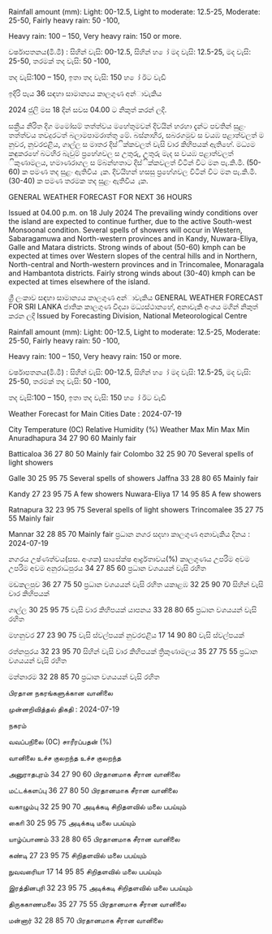 Rainfall amount (mm): Light: 00-12.5, Light to moderate: 12.5-25, Moderate: 25-50, Fairly heavy rain: 50 -100,

Heavy rain: 100 – 150, Very heavy rain: 150 or more.

වර්ෂාපතනය(මි.මී) : සිහින් වැසි: 00-12.5, සිහින් හ ෝ මද වැසි: 12.5-25, මද වැසි: 25-50, තරමක් තද වැසි: 50 -100,

තද වැසි:100 – 150, ඉතා තද වැසි: 150 හ ෝ ඊට වැඩි

ඉදිරි පැය 36 සඳහා සාමාන්‍යය කාලගුණ අන්‍ාවැකිය

2024 ජුලි මස 18 දින්‍ සවස 04.00 ට නිකුත් කරන්‍ ලදි.

සක්‍රීය නිරිත දිග මමෝසම් තත්ත්වය මහේතුමවන් දිවයින්‍ හරහා දැන්‍ට පවතින්‍ සුළං තත්ත්වය තවදුරටත් බලාමපාමරාත්තු මේ. බස්නාහිර, සබරගමුව ස වයඹ පළාත්වලත් ම නුවර, නුවරඑළිය, ගාල්ල ස මාතර දිස්ික්කවලත් වැසි වාර කිහිපයක් ඇතිහේ. මධ්‍යම කඳුකරහේ බටහිර බැවුම් ප්‍රහේශවල ස උතුරු, උතුරු මැද ස වයඹ පළාත්වලත් ිකුණාමලය, හමාණරාගල ස ම්බන්හතාට දිස්ික්කවලත් විටින් විට මන පැ.කි.මී. (50-60) ක පමණ තද සුළං ඇතිවිය ැක. දිවයිහන් හසසු ප්‍රහේශවල විටින් විට මන පැ.කි.මී. (30-40) ක පමණ තරමක තද සුළං ඇතිවිය ැක.

GENERAL WEATHER FORECAST FOR NEXT 36 HOURS

Issued at 04.00 p.m. on 18 July 2024 The prevailing windy conditions over the island are expected to continue further, due to the active South-west Monsoonal condition. Several spells of showers will occur in Western, Sabaragamuwa and North-western provinces and in Kandy, Nuwara-Eliya, Galle and Matara districts. Strong winds of about (50-60) kmph can be expected at times over Western slopes of the central hills and in Northern, North-central and North-western provinces and in Trincomalee, Monaragala and Hambantota districts. Fairly strong winds about (30-40) kmph can be expected at times elsewhere of the island.

ශ්‍රී ලංකාව සඳහා සාමාන්‍යය කාලගුණ අන්‍ාවැකිය GENERAL WEATHER FORECAST FOR SRI LANKA ජාතික කාලගුණ විදයා මධ්‍යස්ථානහේ, අනාවැකි අංශය මගින් නිකුත් කරන ලදි Issued by Forecasting Division, National Meteorological Centre

Rainfall amount (mm): Light: 00-12.5, Light to moderate: 12.5-25, Moderate: 25-50, Fairly heavy rain: 50 -100,

Heavy rain: 100 – 150, Very heavy rain: 150 or more.

වර්ෂාපතනය(මි.මී) : සිහින් වැසි: 00-12.5, සිහින් හ ෝ මද වැසි: 12.5-25, මද වැසි: 25-50, තරමක් තද වැසි: 50 -100,

තද වැසි:100 – 150, ඉතා තද වැසි: 150 හ ෝ ඊට වැඩි

Weather Forecast for Main Cities Date : 2024-07-19

City Temperature (0C) Relative Humidity (%) Weather Max Min Max Min Anuradhapura 34 27 90 60 Mainly fair

Batticaloa 36 27 80 50 Mainly fair Colombo 32 25 90 70 Several spells of light showers

Galle 30 25 95 75 Several spells of showers Jaffna 33 28 80 65 Mainly fair

Kandy 27 23 95 75 A few showers Nuwara-Eliya 17 14 95 85 A few showers

Ratnapura 32 23 95 75 Several spells of light showers Trincomalee 35 27 75 55 Mainly fair

Mannar 32 28 85 70 Mainly fair ප්‍රධාන නගර සදහා කාලගුණ අනාවැකිය දිනය : 2024-07-19

නගරය උෂ්ණත්වය(සස. අංශක) සාසේක්ෂ ආර්ද්‍රතාවය(%) කාලගුණය උපරිම අවම උපරිම අවම අනුරාධපුරය 34 27 85 60 ප්‍රධාන වශයයන් වැසි රහිත

මඩකලපුව 36 27 75 50 ප්‍රධාන වශයයන් වැසි රහිත යකාළඹ 32 25 90 70 සිහින් වැසි වාර කිහිපයක්

ගාල්ල 30 25 95 75 වැසි වාර කිහිපයක් යාපනය 33 28 80 65 ප්‍රධාන වශයයන් වැසි රහිත

මහනුවර 27 23 90 75 වැසි ස්වල්පයක් නුවරඑළිය 17 14 90 80 වැසි ස්වල්පයක්

රත්නපුරය 32 23 95 70 සිහින් වැසි වාර කිහිපයක් ත්‍රිකුණාමලය 35 27 75 55 ප්‍රධාන වශයයන් වැසි රහිත

මන්නාරම 32 28 85 70 ප්‍රධාන වශයයන් වැසි රහිත

பிரதான நகரங்களுக்கான வானிலை

முன்னறிவித்தல் திகதி : 2024-07-19

நகரம்

வவப்பநிலை (0C) சாரீரப்பதன் (%)

வானிலை உச்ச குலறந்த உச்ச குலறந்த

அனுராதபுரம் 34 27 90 60 பிரதானமாக சீரான வானிலை

மட்டக்களப்பு 36 27 80 50 பிரதானமாக சீரான வானிலை

வகாழும்பு 32 25 90 70 அடிக்கடி சிறிதளவில் மலை பபய்யும்

காைி 30 25 95 75 அடிக்கடி மலை பபய்யும்

யாழ்ப்பாணம் 33 28 80 65 பிரதானமாக சீரான வானிலை

கண்டி 27 23 95 75 சிறிதளவில் மலை பபய்யும்

நுவவரைியா 17 14 95 85 சிறிதளவில் மலை பபய்யும்

இரத்தினபுரி 32 23 95 75 அடிக்கடி சிறிதளவில் மலை பபய்யும்

திருககாணமலை 35 27 75 55 பிரதானமாக சீரான வானிலை

மன்னார் 32 28 85 70 பிரதானமாக சீரான வானிலை